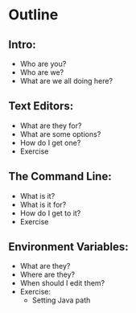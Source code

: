 # Outline
## Intro:
* Who are you?
* Who are we?
* What are we all doing here?

## Text Editors:
* What are they for?
* What are some options?
* How do I get one?
* Exercise

## The Command Line:
* What is it?
* What is it for?
* How do I get to it?
* Exercise

## Environment Variables:
* What are they?
* Where are they?
* When should I edit them?
* Exercise:
  * Setting Java path
